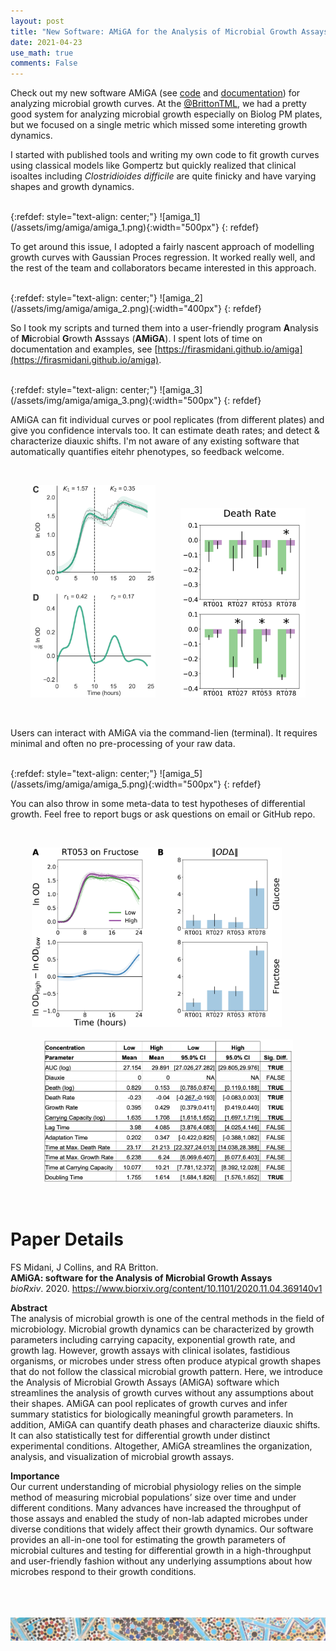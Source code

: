 ```yaml
---
layout: post
title: "New Software: AMiGA for the Analysis of Microbial Growth Assays"
date: 2021-04-23
use_math: true
comments: False
---
```


Check out my new software AMiGA (see <a href="https://github.com/firasmidani/amiga">code</a> and <a href="https://firasmidani.github.io/amiga">documentation</a>) for analyzing microbial growth curves. At the <a href="https://twitter.com/BrittonTML">@BrittonTML</a>, we had a pretty good system for analyzing microbial growth especially on Biolog PM plates, but we focused on a single metric which missed some intereting growth dynamics. 

I started with published tools and writing my own code to fit growth curves using classical models like Gompertz but quickly realized that clinical isoaltes including *Clostridioides difficile* are quite finicky and have varying shapes and growth dynamics. 

<br/>
{:refdef: style="text-align: center;"}
![amiga_1](/assets/img/amiga/amiga_1.png){:width="500px"}
{: refdef}
<br/>

To get around this issue, I adopted a fairly nascent approach of modelling growth curves with Gaussian Proces regression. It worked really well, and the rest of the team and collaborators became interested in this approach. 

<br/>
{:refdef: style="text-align: center;"}
![amiga_2](/assets/img/amiga/amiga_2.png){:width="400px"}
{: refdef}
<br/>

So I took my scripts and turned them into a user-friendly program **A**nalysis of **Mi**crobial **G**rowth **A**sssays (**AMiGA**). I spent lots of time on documentation and examples, see [https://firasmidani.github.io/amiga](https://firasmidani.github.io/amiga).

<br/>
{:refdef: style="text-align: center;"}
![amiga_3](/assets/img/amiga/amiga_3.png){:width="500px"}
{: refdef}
<br/>

AMiGA can fit individual curves or pool replicates (from different plates<a></a>) and give you confidence intervals too. It can estimate death rates; and detect & characterize diauxic shifts. I'm not aware of any existing software that automatically quantifies eitehr phenotypes, so feedback welcome. 

<br/>
<p style="text-align: center;">
  <img src="/assets/img/amiga/amiga_4a.png" width="200" />
  &nbsp;&nbsp;&nbsp;&nbsp;&nbsp;&nbsp;&nbsp;&nbsp;
  <img src="/assets/img/amiga/amiga_4b.png" width="200" /> 
</p>
<br/>

Users can interact with AMiGA via the command-lien (terminal). It requires minimal and often no pre-processing of your raw data.

<br/>
{:refdef: style="text-align: center;"}
![amiga_5](/assets/img/amiga/amiga_5.png){:width="500px"}
{: refdef}
<br/>

You can also throw in some meta-data to test hypotheses of differential growth. Feel free to report bugs or ask questions on email or GitHub repo. 

<br/>
<p style="text-align: center;">
  <img src="/assets/img/amiga/amiga_6a.png" width="400" />
  &nbsp;&nbsp;&nbsp;&nbsp;&nbsp;&nbsp;&nbsp;&nbsp;
  <br/>
  <br/>
  <img src="/assets/img/amiga/amiga_6b.png" width="400" /> 
</p>
<br/>


# Paper Details

FS Midani, J Collins, and RA Britton.<br>
**AMiGA: software for the Analysis of Microbial Growth Assays**<br>
*bioRxiv*. 2020. <a href="https://www.biorxiv.org/content/10.1101/2020.11.04.369140v1">https://www.biorxiv.org/content/10.1101/2020.11.04.369140v1</a>

**Abstract**  <br>
The analysis of microbial growth is one of the central methods in the field of microbiology. Microbial growth dynamics can be characterized by growth parameters including carrying capacity, exponential growth rate, and growth lag. However, growth assays with clinical isolates, fastidious organisms, or microbes under stress often produce atypical growth shapes that do not follow the classical microbial growth pattern. Here, we introduce the Analysis of Microbial Growth Assays (AMiGA<a></a>) software which streamlines the analysis of growth curves without any assumptions about their shapes. AMiGA can pool replicates of growth curves and infer summary statistics for biologically meaningful growth parameters. In addition, AMiGA can quantify death phases and characterize diauxic shifts. It can also statistically test for differential growth under distinct experimental conditions. Altogether, AMiGA streamlines the organization, analysis, and visualization of microbial growth assays.

**Importance** <br> 
Our current understanding of microbial physiology relies on the simple method of measuring microbial populations’ size over time and under different conditions. Many advances have increased the throughput of those assays and enabled the study of non-lab adapted microbes under diverse conditions that widely affect their growth dynamics. Our software provides an all-in-one tool for estimating the growth parameters of microbial cultures and testing for differential growth in a high-throughput and user-friendly fashion without any underlying assumptions about how microbes respond to their growth conditions.

<br><br><br>
![footer_banner](/assets/img/mosaic_footer.png)
